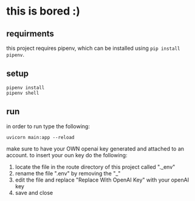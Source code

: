 # this is bored :)

## requirments

this project requires pipenv, which can be installed using `pip install pipenv`.

## setup

```
pipenv install
pipenv shell
```

## run

in order to run type the following:
```
uvicorn main:app --reload
```

make sure to have your OWN openai key generated and attached to an account.
to insert your oun key do the following:

1. locate the file in the route directory of this project called "._env"
2. rename the file ".env" by removing the "_"
3. edit the file and replace "Replace With OpenAI Key" with your openAI key
4. save and close
